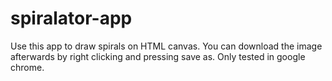# spiralator-app
Use this app to draw spirals on HTML canvas. You can download the image afterwards by right clicking and pressing save as. Only tested in google chrome. 
